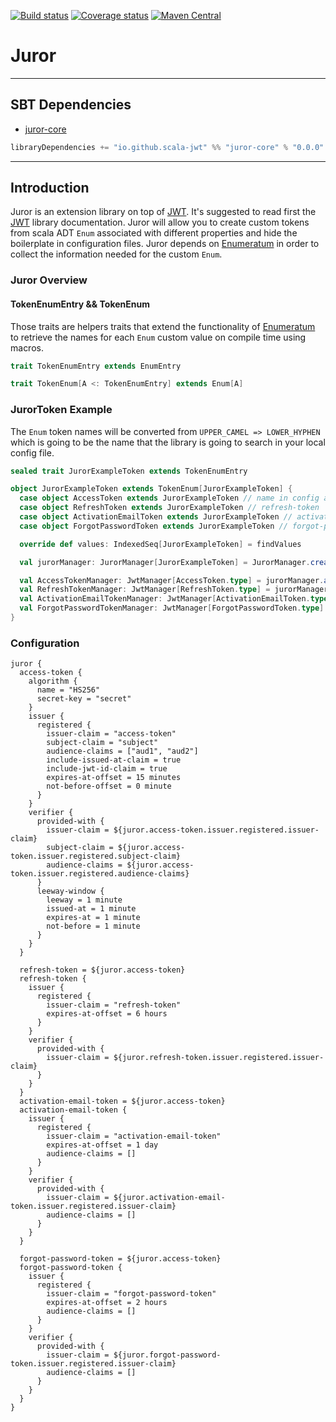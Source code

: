[![Build status](https://img.shields.io/github/workflow/status/scala-jwt/oath/Continuous%20Integration.svg)](https://github.com/scala-jwt/oath/actions)
[![Coverage status](https://img.shields.io/codecov/c/github/scala-jwt/oath/master.svg)](https://codecov.io/github/scala-jwt/oath)
[![Maven Central](https://img.shields.io/maven-central/v/io.github.scala-jwt/jwt-core_2.13.svg)](https://central.sonatype.dev/artifact/io.github.scala-jwt/jwt-core_2.13/0.0.6)

# Juror

---

## SBT Dependencies

* [juror-core](https://mvnrepository.com/artifact/io.github.scala-jwt/juror-core)

```scala
libraryDependencies += "io.github.scala-jwt" %% "juror-core" % "0.0.0"
```

---

## Introduction

Juror is an extension library on top of [JWT](../jwt/README.md). It's suggested to read first
the [JWT](../jwt/README.md) library documentation.
Juror will allow you to create custom tokens from scala ADT `Enum` associated with different properties and hide the boilerplate
in configuration files. Juror depends on [Enumeratum](https://github.com/lloydmeta/enumeratum) in order to collect 
the information needed for the custom `Enum`.

### Juror Overview

#### TokenEnumEntry && TokenEnum

Those traits are helpers traits that extend the functionality of [Enumeratum](https://github.com/lloydmeta/enumeratum) to retrieve the 
names for each `Enum` custom value on compile time using macros.

```scala
trait TokenEnumEntry extends EnumEntry

trait TokenEnum[A <: TokenEnumEntry] extends Enum[A]
```

### JurorToken Example

The `Enum` token names will be converted from `UPPER_CAMEL => LOWER_HYPHEN` which is
going to be the name that the library is going to search in your local config file.

```scala
sealed trait JurorExampleToken extends TokenEnumEntry

object JurorExampleToken extends TokenEnum[JurorExampleToken] {
  case object AccessToken extends JurorExampleToken // name in config access-token
  case object RefreshToken extends JurorExampleToken // refresh-token
  case object ActivationEmailToken extends JurorExampleToken // activation-email-token
  case object ForgotPasswordToken extends JurorExampleToken // forgot-password-token

  override def values: IndexedSeq[JurorExampleToken] = findValues

  val jurorManager: JurorManager[JurorExampleToken] = JurorManager.createOrFail(JurorExampleToken)

  val AccessTokenManager: JwtManager[AccessToken.type] = jurorManager.as(AccessToken)
  val RefreshTokenManager: JwtManager[RefreshToken.type] = jurorManager.as(RefreshToken)
  val ActivationEmailTokenManager: JwtManager[ActivationEmailToken.type] = jurorManager.as(ActivationEmailToken)
  val ForgotPasswordTokenManager: JwtManager[ForgotPasswordToken.type] = jurorManager.as(ForgotPasswordToken)
}
```

### Configuration

```hocon
juror {
  access-token {
    algorithm {
      name = "HS256"
      secret-key = "secret"
    }
    issuer {
      registered {
        issuer-claim = "access-token"
        subject-claim = "subject"
        audience-claims = ["aud1", "aud2"]
        include-issued-at-claim = true
        include-jwt-id-claim = true
        expires-at-offset = 15 minutes
        not-before-offset = 0 minute
      }
    }
    verifier {
      provided-with {
        issuer-claim = ${juror.access-token.issuer.registered.issuer-claim}
        subject-claim = ${juror.access-token.issuer.registered.subject-claim}
        audience-claims = ${juror.access-token.issuer.registered.audience-claims}
      }
      leeway-window {
        leeway = 1 minute
        issued-at = 1 minute
        expires-at = 1 minute
        not-before = 1 minute
      }
    }
  }

  refresh-token = ${juror.access-token}
  refresh-token {
    issuer {
      registered {
        issuer-claim = "refresh-token"
        expires-at-offset = 6 hours
      }
    }
    verifier {
      provided-with {
        issuer-claim = ${juror.refresh-token.issuer.registered.issuer-claim}
      }
    }
  }
  activation-email-token = ${juror.access-token}
  activation-email-token {
    issuer {
      registered {
        issuer-claim = "activation-email-token"
        expires-at-offset = 1 day
        audience-claims = []
      }
    }
    verifier {
      provided-with {
        issuer-claim = ${juror.activation-email-token.issuer.registered.issuer-claim}
        audience-claims = []
      }
    }
  }

  forgot-password-token = ${juror.access-token}
  forgot-password-token {
    issuer {
      registered {
        issuer-claim = "forgot-password-token"
        expires-at-offset = 2 hours
        audience-claims = []
      }
    }
    verifier {
      provided-with {
        issuer-claim = ${juror.forgot-password-token.issuer.registered.issuer-claim}
        audience-claims = []
      }
    }
  }
}
```
